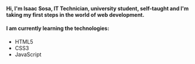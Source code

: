 
#### Hi, I'm Isaac Sosa, IT Technician, university student, self-taught and I'm taking my first steps in the world of web development.

#### I am currently learning the technologies:
-	HTML5
- CSS3 
- JavaScript


